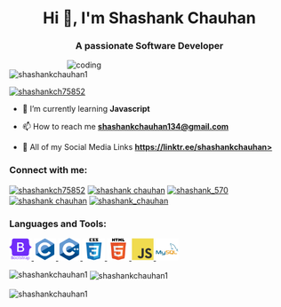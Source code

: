 <h1 align="center">Hi 👋, I'm Shashank Chauhan</h1>
<h3 align="center">A passionate Software Developer</h3>

<img align="right" alt="coding" width="400px" src="https://camo.githubusercontent.com/19db51af5f90f1b152bc0b9078f5fe97053955be5074f03f17019c70345bdcdb/68747470733a2f2f6d69726f2e6d656469756d2e636f6d2f6d61782f313336302f302a37513379765349765f7430696f4a2d5a2e676966">

<p align="left"> <img src="https://komarev.com/ghpvc/?username=shashankchauhan1&label=Profile%20views&color=0e75b6&style=flat" alt="shashankchauhan1" /> </p>

<p align="left"> <a href="https://twitter.com/shashankch75852" target="blank"><img src="https://img.shields.io/twitter/follow/shashankch75852?logo=twitter&style=for-the-badge" alt="shashankch75852" /></a> </p>

- 🌱 I’m currently learning **Javascript**

- 📫 How to reach me **shashankchauhan134@gmail.com**

- 🌴 All of my Social Media Links **https://linktr.ee/shashankchauhan>**

<h3 align="left">Connect with me:</h3>
<p align="left">
  
<a href="https://twitter.com/shashankch75852" target="blank"><img align="center" src="https://raw.githubusercontent.com/rahuldkjain/github-profile-readme-generator/master/src/images/icons/Social/twitter.svg" alt="shashankch75852" height="30" width="40" /></a>
<a href="https://linkedin.com/in/shashank chauhan" target="blank"><img align="center" src="https://raw.githubusercontent.com/rahuldkjain/github-profile-readme-generator/master/src/images/icons/Social/linked-in-alt.svg" alt="shashank chauhan" height="30" width="40" /></a>
<a href="https://instagram.com/shashank_570" target="blank"><img align="center" src="https://raw.githubusercontent.com/rahuldkjain/github-profile-readme-generator/master/src/images/icons/Social/instagram.svg" alt="shashank_570" height="30" width="40" /></a>
<a href="https://www.hackerrank.com/shashank chauhan" target="blank"><img align="center" src="https://raw.githubusercontent.com/rahuldkjain/github-profile-readme-generator/master/src/images/icons/Social/hackerrank.svg" alt="shashank chauhan" height="30" width="40" /></a>
<a href="[https://www.leetcode.com/shashank_chauhan](https://www.leetcode.com/shashank_chauhan_1)" target="blank"><img align="center" src="https://raw.githubusercontent.com/rahuldkjain/github-profile-readme-generator/master/src/images/icons/Social/leet-code.svg" alt="shashank_chauhan" height="30" width="40" /></a>

</p>

<h3 align="left">Languages and Tools:</h3>
<p align="left"> <a href="https://getbootstrap.com" target="_blank" rel="noreferrer"> <img src="https://raw.githubusercontent.com/devicons/devicon/master/icons/bootstrap/bootstrap-plain-wordmark.svg" alt="bootstrap" width="40" height="40"/> </a> <a href="https://www.cprogramming.com/" target="_blank" rel="noreferrer"> <img src="https://raw.githubusercontent.com/devicons/devicon/master/icons/c/c-original.svg" alt="c" width="40" height="40"/> </a> <a href="https://www.w3schools.com/cpp/" target="_blank" rel="noreferrer"> <img src="https://raw.githubusercontent.com/devicons/devicon/master/icons/cplusplus/cplusplus-original.svg" alt="cplusplus" width="40" height="40"/> </a> <a href="https://www.w3schools.com/css/" target="_blank" rel="noreferrer"> <img src="https://raw.githubusercontent.com/devicons/devicon/master/icons/css3/css3-original-wordmark.svg" alt="css3" width="40" height="40"/> </a> <a href="https://www.w3.org/html/" target="_blank" rel="noreferrer"> <img src="https://raw.githubusercontent.com/devicons/devicon/master/icons/html5/html5-original-wordmark.svg" alt="html5" width="40" height="40"/> </a> <a href="https://developer.mozilla.org/en-US/docs/Web/JavaScript" target="_blank" rel="noreferrer"> <img src="https://raw.githubusercontent.com/devicons/devicon/master/icons/javascript/javascript-original.svg" alt="javascript" width="40" height="40"/> </a> <a href="https://www.mysql.com/" target="_blank" rel="noreferrer"> <img src="https://raw.githubusercontent.com/devicons/devicon/master/icons/mysql/mysql-original-wordmark.svg" alt="mysql" width="40" height="40"/> </a> </p>

<p><img align="left" src="https://github-readme-stats.vercel.app/api/top-langs?username=shashankchauhan1&show_icons=true&locale=en&layout=compact" alt="shashankchauhan1" /></p>

<p>&nbsp;<img align="center" src="https://github-readme-stats.vercel.app/api?username=shashankchauhan1&show_icons=true&locale=en" alt="shashankchauhan1" /></p>

<p><img align="center" src="https://github-readme-streak-stats.herokuapp.com/?user=shashankchauhan1&" alt="shashankchauhan1" /></p>
